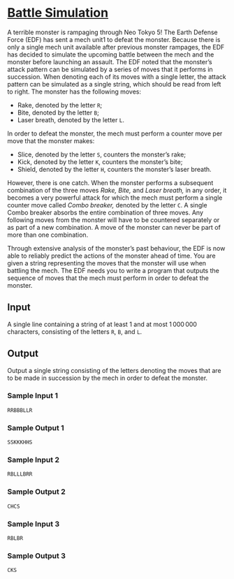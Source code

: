 # [Battle Simulation](https://open.kattis.com/problems/battlesimulation)

A terrible monster is rampaging through Neo Tokyo 5!  The Earth Defense Force
(EDF) has sent a mech unit1 to defeat the monster.  Because there is only a
single mech unit available after previous monster rampages, the EDF has decided
to simulate the upcoming battle between the mech and the monster before
launching an assault.  The EDF noted that the monster’s attack pattern can be
simulated by a series of moves that it performs in succession.  When denoting
each of its moves with a single letter, the attack pattern can be simulated as a
single string, which should be read from left to right.  The monster has the
following moves:
* Rake, denoted by the letter `R`;
* Bite, denoted by the letter `B`;
* Laser breath, denoted by the letter `L`.

In order to defeat the monster, the mech must perform a counter move per move
that the monster makes:
* Slice, denoted by the letter `S`, counters the monster’s rake;
* Kick, denoted by the letter `K`, counters the monster’s bite;
* Shield, denoted by the letter `H`, counters the monster’s laser breath.

However, there is one catch.  When the monster performs a subsequent combination
of the three moves _Rake,_ _Bite,_ and _Laser breath,_ in any order, it becomes
a very powerful attack for which the mech must perform a single counter move
called _Combo breaker,_ denoted by the letter `C`.  A single Combo breaker
absorbs the entire combination of three moves.  Any following moves from the
monster will have to be countered separately or as part of a new combination.  A
move of the monster can never be part of more than one combination.

Through extensive analysis of the monster’s past behaviour, the EDF is now able
to reliably predict the actions of the monster ahead of time.  You are given a
string representing the moves that the monster will use when battling the mech.
The EDF needs you to write a program that outputs the sequence of moves that the
mech must perform in order to defeat the monster.

## Input

A single line containing a string of at least $1$ and at most $1\,000\,000$
characters, consisting of the letters `R`, `B`, and `L`.

## Output

Output a single string consisting of the letters denoting the moves that are to
be made in succession by the mech in order to defeat the monster.

### Sample Input 1

```
RRBBBLLR
```

### Sample Output 1

```
SSKKKHHS
```

### Sample Input 2

```
RBLLLBRR
```

### Sample Output 2

```
CHCS
```

### Sample Input 3

```
RBLBR
```

### Sample Output 3

```
CKS
```
